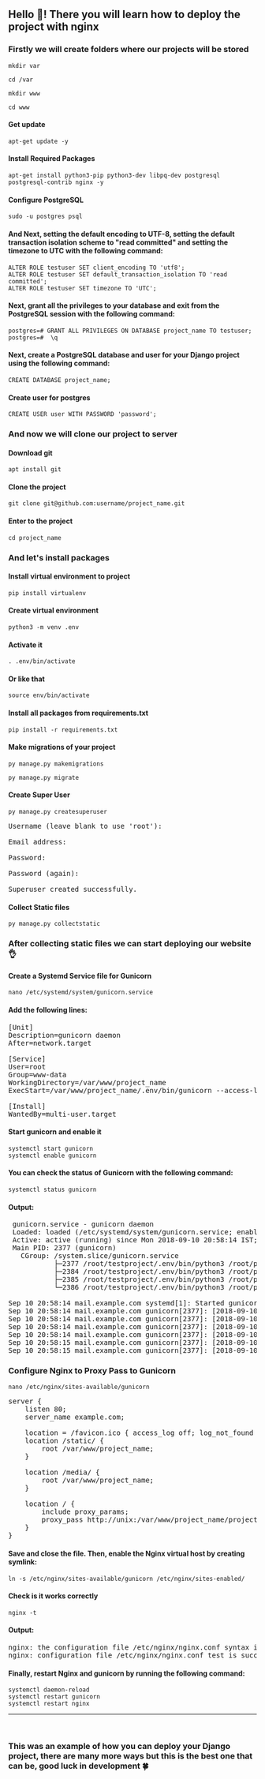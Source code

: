 ## Hello 👋! There you will learn how to deploy the project with nginx

### Firstly we will create folders where our projects will be stored
```
mkdir var
```

```
cd /var
```

```
mkdir www
```

```
cd www
```

#### Get update

```
apt-get update -y
```

#### Install Required Packages
```
apt-get install python3-pip python3-dev libpq-dev postgresql postgresql-contrib nginx -y
```

#### Configure PostgreSQL
```
sudo -u postgres psql
```

#### And Next, setting the default encoding to UTF-8, setting the default transaction isolation scheme to "read committed" and setting the timezone to UTC with the following command:
```
ALTER ROLE testuser SET client_encoding TO 'utf8';
ALTER ROLE testuser SET default_transaction_isolation TO 'read committed';
ALTER ROLE testuser SET timezone TO 'UTC';
```

#### Next, grant all the privileges to your database and exit from the PostgreSQL session with the following command: 

```
postgres=# GRANT ALL PRIVILEGES ON DATABASE project_name TO testuser;
postgres=#  \q
```

#### Next, create a PostgreSQL database and user for your Django project using the following command:
```
CREATE DATABASE project_name;
```
#### Create user for postgres
```
CREATE USER user WITH PASSWORD 'password'; 
```

### And now we will clone our project to server

#### Download git

```
apt install git
```

#### Clone the project

```
git clone git@github.com:username/project_name.git
```

#### Enter to the project

```
cd project_name
```

### And let's install packages

#### Install virtual environment to project
```
pip install virtualenv
```

#### Create virtual environment
```
python3 -m venv .env
```

#### Activate it
```
. .env/bin/activate
```
#### Or like that
```
source env/bin/activate
```

#### Install all packages from requirements.txt

```
pip install -r requirements.txt
```

#### Make migrations of your project
```
py manage.py makemigrations
```

```
py manage.py migrate
```

#### Create Super User

```
py manage.py createsuperuser
```

<pre>
Username (leave blank to use 'root'): <br>
Email address:<br> 
Password: <br> 
Password (again): <br>
Superuser created successfully.
</pre>

#### Collect Static files

```
py manage.py collectstatic
```

### After collecting static files we can start deploying our website 👌

#### Create a Systemd Service file for Gunicorn
```
nano /etc/systemd/system/gunicorn.service
```
#### Add the following lines:
<pre>
[Unit]
Description=gunicorn daemon
After=network.target

[Service]
User=root
Group=www-data
WorkingDirectory=/var/www/project_name
ExecStart=/var/www/project_name/.env/bin/gunicorn --access-logfile - --workers 3 --bind unix:/var/www/project_name/project.sock config.wsgi:application

[Install]
WantedBy=multi-user.target
</pre>

#### Start gunicorn and enable it
```
systemctl start gunicorn
systemctl enable gunicorn
```

#### You can check the status of Gunicorn with the following command:
```
systemctl status gunicorn
```

#### Output:
<pre>
 gunicorn.service - gunicorn daemon
 Loaded: loaded (/etc/systemd/system/gunicorn.service; enabled; vendor preset: enabled)
 Active: active (running) since Mon 2018-09-10 20:58:14 IST; 10s ago
 Main PID: 2377 (gunicorn)
   CGroup: /system.slice/gunicorn.service
           ├─2377 /root/testproject/.env/bin/python3 /root/project_name/.env/bin/gunicorn --access-logfile - --workers 3 --b
           ├─2384 /root/testproject/.env/bin/python3 /root/project_name/.env/bin/gunicorn --access-logfile - --workers 3 --b
           ├─2385 /root/testproject/.env/bin/python3 /root/project_name/.env/bin/gunicorn --access-logfile - --workers 3 --b
           └─2386 /root/testproject/.env/bin/python3 /root/project_name/.env/bin/gunicorn --access-logfile - --workers 3 --b

Sep 10 20:58:14 mail.example.com systemd[1]: Started gunicorn daemon.
Sep 10 20:58:14 mail.example.com gunicorn[2377]: [2018-09-10 20:58:14 +0530] [2377] [INFO] Starting gunicorn 19.9.0
Sep 10 20:58:14 mail.example.com gunicorn[2377]: [2018-09-10 20:58:14 +0530] [2377] [INFO] Listening at: unix:/root/project_name/project_name.soc
Sep 10 20:58:14 mail.example.com gunicorn[2377]: [2018-09-10 20:58:14 +0530] [2377] [INFO] Using worker: sync
Sep 10 20:58:14 mail.example.com gunicorn[2377]: [2018-09-10 20:58:14 +0530] [2384] [INFO] Booting worker with pid: 2384
Sep 10 20:58:15 mail.example.com gunicorn[2377]: [2018-09-10 20:58:15 +0530] [2385] [INFO] Booting worker with pid: 2385
Sep 10 20:58:15 mail.example.com gunicorn[2377]: [2018-09-10 20:58:15 +0530] [2386] [INFO] Booting worker with pid: 2386
</pre>

### Configure Nginx to Proxy Pass to Gunicorn
```
nano /etc/nginx/sites-available/gunicorn
```
<pre>
server {
    listen 80;
    server_name example.com;

    location = /favicon.ico { access_log off; log_not_found off; }
    location /static/ {
        root /var/www/project_name;
    }

    location /media/ {
        root /var/www/project_name;
    }

    location / {
        include proxy_params;
        proxy_pass http://unix:/var/www/project_name/project.sock;
    }
}
</pre>

#### Save and close the file. Then, enable the Nginx virtual host by creating symlink:
```
ln -s /etc/nginx/sites-available/gunicorn /etc/nginx/sites-enabled/
```

#### Check is it works correctly
```
nginx -t
```
#### Output:
<pre>
nginx: the configuration file /etc/nginx/nginx.conf syntax is ok
nginx: configuration file /etc/nginx/nginx.conf test is successful
</pre>

#### Finally, restart Nginx and gunicorn by running the following command:
```
systemctl daemon-reload
systemctl restart gunicorn
systemctl restart nginx
```

<hr>
<br>

<h3>This was an example of how you can deploy your Django project, there are many more ways but this is the best one that can be, good luck in development 🍀</h3>
